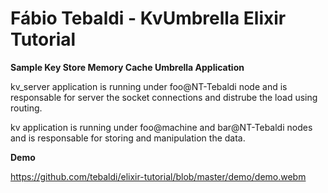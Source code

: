 # Fábio Tebaldi - KvUmbrella Elixir Tutorial

**Sample Key Store Memory Cache Umbrella Application**

kv_server application is running under foo@NT-Tebaldi node and is responsable for server the socket connections and distrube the load using routing.

kv application is running under foo@machine and bar@NT-Tebaldi nodes and is responsable for storing and manipulation the data.


**Demo**

https://github.com/tebaldi/elixir-tutorial/blob/master/demo/demo.webm
